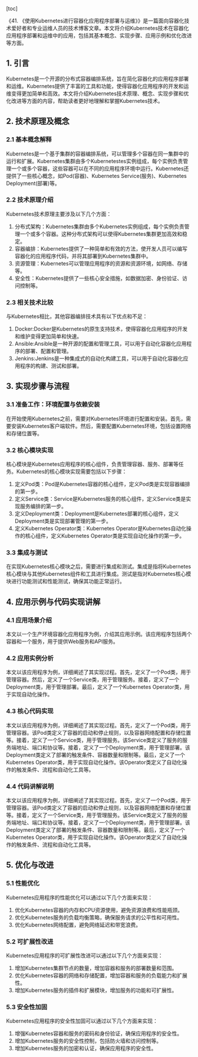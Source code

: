 
[toc]                    
                
                
《41. 《使用Kubernetes进行容器化应用程序部署与运维》》是一篇面向容器化技术爱好者和专业运维人员的技术博客文章。本文将介绍Kubernetes技术在容器化应用程序部署和运维中的应用，包括其基本概念、实现步骤、应用示例和优化改进等方面。

## 1. 引言

Kubernetes是一个开源的分布式容器编排系统，旨在简化容器化的应用程序部署和运维。Kubernetes提供了丰富的工具和功能，使得容器化应用程序的开发和运维变得更加简单和高效。本文将介绍Kubernetes技术原理、概念、实现步骤和优化改进等方面的内容，帮助读者更好地理解和掌握Kubernetes技术。

## 2. 技术原理及概念

### 2.1 基本概念解释

Kubernetes是一个基于集群的容器编排系统，可以管理多个容器在同一集群中的运行和扩展。Kubernetes集群由多个Kubernetestes实例组成，每个实例负责管理一个或多个容器，这些容器可以在不同的应用程序环境中运行。Kubernetes还提供了一些核心概念，如Pod(容器)、Kubernetes Service(服务)、Kubernetes Deployment(部署)等。

### 2.2 技术原理介绍

Kubernetes技术原理主要涉及以下几个方面：

1. 分布式架构：Kubernetes集群由多个Kubernetes实例组成，每个实例负责管理一个或多个容器。这种分布式架构可以使得Kubernetes集群更加高效和稳定。
2. 容器编排：Kubernetes提供了一种简单和有效的方法，使开发人员可以编写容器化的应用程序代码，并将其部署到Kubernetes集群中。
3. 资源管理：Kubernetes可以管理应用程序的资源和资源环境，如网络、存储等。
4. 安全性：Kubernetes提供了一些核心安全措施，如数据加密、身份验证、访问控制等。

### 2.3 相关技术比较

与Kubernetes相比，其他容器编排技术具有以下优点和不足：

1. Docker:Docker是Kubernetes的原生支持技术，使得容器化应用程序的开发和维护变得更加简单和快速。
2. Ansible:Ansible是一种开源的配置和管理工具，可以用于自动化容器化应用程序的部署、配置和管理。
3. Jenkins:Jenkins是一种集成式的自动化构建工具，可以用于自动化容器化应用程序的构建、测试和部署。

## 3. 实现步骤与流程

### 3.1 准备工作：环境配置与依赖安装

在开始使用Kubernetes之前，需要对Kubernetes环境进行配置和安装。首先，需要安装Kubernetes客户端软件。然后，需要配置Kubernetes环境，包括设置网络和存储位置等。

### 3.2 核心模块实现

核心模块是Kubernetes应用程序的核心组件，负责管理容器、服务、部署等任务。Kubernetes的核心模块实现需要包括以下步骤：

1. 定义Pod类：Pod是Kubernetes容器的核心组件，定义Pod类是实现容器编排的第一步。
2. 定义Service类：Service是Kubernetes服务的核心组件，定义Service类是实现服务编排的第一步。
3. 定义Deployment类：Deployment是Kubernetes部署的核心组件，定义Deployment类是实现部署管理的第一步。
4. 定义Kubernetes Operator类：Kubernetes Operator是Kubernetes自动化操作的核心组件，定义Kubernetes Operator类是实现自动化操作的第一步。

### 3.3 集成与测试

在实现Kubernetes核心模块之后，需要进行集成和测试。集成是指将Kubernetes核心模块与其他Kubernetes组件和工具进行集成。测试是指对Kubernetes核心模块进行功能测试和性能测试，确保其功能正常运行。

## 4. 应用示例与代码实现讲解

### 4.1 应用场景介绍

本文以一个生产环境容器化应用程序为例，介绍其应用示例。该应用程序包括两个容器和一个服务，用于提供Web服务和API服务。

### 4.2 应用实例分析

本文以该应用程序为例，详细阐述了其实现过程。首先，定义了一个Pod类，用于管理容器。然后，定义了一个Service类，用于管理服务。接着，定义了一个Deployment类，用于管理部署。最后，定义了一个Kubernetes Operator类，用于实现自动化操作。

### 4.3 核心代码实现

本文以该应用程序为例，详细阐述了其实现过程。首先，定义了一个Pod类，用于管理容器。该Pod类定义了容器的启动和停止规则，以及容器网络配置和存储位置等。接着，定义了一个Service类，用于管理服务。该Service类定义了服务的服务端地址、端口和协议等。接着，定义了一个Deployment类，用于管理部署。该Deployment类定义了部署的触发条件、容器数量和限制等。最后，定义了一个Kubernetes Operator类，用于实现自动化操作。该Operator类定义了自动化操作的触发条件、流程和自动化工具等。

### 4.4 代码讲解说明

本文以该应用程序为例，详细阐述了其实现过程。首先，定义了一个Pod类，用于管理容器。该Pod类定义了容器的启动和停止规则，以及容器网络配置和存储位置等。接着，定义了一个Service类，用于管理服务。该Service类定义了服务的服务端地址、端口和协议等。接着，定义了一个Deployment类，用于管理部署。该Deployment类定义了部署的触发条件、容器数量和限制等。最后，定义了一个Kubernetes Operator类，用于实现自动化操作。该Operator类定义了自动化操作的触发条件、流程和自动化工具等。

## 5. 优化与改进

### 5.1 性能优化

Kubernetes应用程序的性能优化可以通过以下几个方面来实现：

1. 优化Kubernetes容器的内存和CPU资源使用，避免资源浪费和性能瓶颈。
2. 优化Kubernetes服务的负载均衡策略，确保服务请求的公平性和可用性。
3. 优化Kubernetes网络配置，避免网络延迟和带宽浪费。

### 5.2 可扩展性改进

Kubernetes应用程序的可扩展性改进可以通过以下几个方面来实现：

1. 增加Kubernetes集群节点的数量，增加容器和服务的部署数量和范围。
2. 优化Kubernetes容器的网络和存储配置，增加容器和服务的负载能力和扩展性。
3. 增加Kubernetes服务的插件和扩展模块，增加服务的功能和可扩展性。

### 5.3 安全性加固

Kubernetes应用程序的安全性加固可以通过以下几个方面来实现：

1. 增强Kubernetes容器和服务的密码和身份验证，确保应用程序的安全性。
2. 增加Kubernetes服务的安全性控制，包括防火墙和访问控制等。
3. 增加Kubernetes服务的加密和认证，确保应用程序的安全性。

